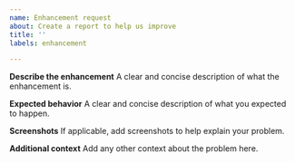```yaml
---
name: Enhancement request
about: Create a report to help us improve
title: ''
labels: enhancement

---
```


**Describe the enhancement**
A clear and concise description of what the enhancement is.

**Expected behavior**
A clear and concise description of what you expected to happen.

**Screenshots**
If applicable, add screenshots to help explain your problem.

**Additional context**
Add any other context about the problem here.

